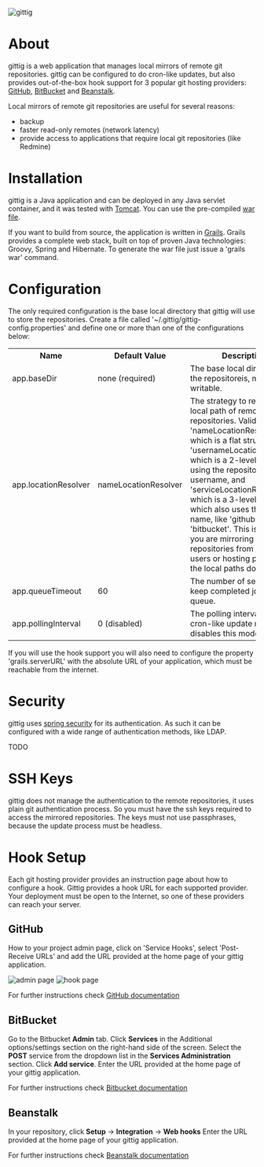 ![gittig](https://github.com/tuler/gittig/raw/master/web-app/images/gittig.png)

About
=====

gittig is a web application that manages local mirrors of remote git repositories.
gittig can be configured to do cron-like updates, but also provides out-of-the-box hook support for 3 popular git hosting providers: [GitHub](https://github.com), [BitBucket](https://bitbucket.org) and [Beanstalk](http://beanstalkapp.com).

Local mirrors of remote git repositories are useful for several reasons:

* backup
* faster read-only remotes (network latency)
* provide access to applications that require local git repositories (like Redmine)

Installation
============

gittig is a Java application and can be deployed in any Java servlet container, and it was tested with [Tomcat](http://tomcat.apache.org).
You can use the pre-compiled [war file](https://github.com/downloads/tuler/gittig/gittig-1.0.war).

If you want to build from source, the application is written in [Grails](http://grails.org).
Grails provides a complete web stack, built on top of proven Java technologies: Groovy, Spring and Hibernate.
To generate the war file just issue a 'grails war' command.

Configuration
=============

The only required configuration is the base local directory that gittig will use to store the repositories.
Create a file called '~/.gittig/gittig-config.properties' and define one or more than one of the configurations below:

<table>
	<tr>
		<th>Name</th>
		<th>Default Value</th>
		<th>Description</th>
	</tr>
	<tr>
		<td>app.baseDir</td>
		<td>none (required)</td>
		<td>The base local directory for the repositoreis, must be writable.</td>
	</tr>
	<tr>
		<td>app.locationResolver</td>
		<td>nameLocationResolver</td>
		<td>The strategy to resolve the local path of remote repositories. Valid values are 'nameLocationResolver', which is a flat structure, 'usernameLocationResolver', which is a 2-level structure using the repository username, and 'serviceLocationResolver', which is a 3-level structure which also uses the service name, like 'github' or 'bitbucket'. This is usefull if you are mirroring repositories from multiple users or hosting provider, so the local paths don't clash.</td>
	</tr>
	<tr>
		<td>app.queueTimeout</td>
		<td>60</td>
		<td>The number of seconds to keep completed jobs in the queue.</td>
	</tr>
	<tr>
		<td>app.pollingInterval</td>
		<td>0 (disabled)</td>
		<td>The polling interval for a cron-like update mode. Zero disables this mode.</td>
	</tr>
</table>

If you will use the hook support you will also need to configure the property 'grails.serverURL' with the absolute URL of your application, which must be reachable from the internet.

Security
========

gittig uses [spring security](http://grails-plugins.github.com/grails-spring-security-core/docs/manual/) for its authentication.
As such it can be configured with a wide range of authentication methods, like LDAP.

TODO

SSH Keys
========

gittig does not manage the authentication to the remote repositories, it uses plain git authentication process.
So you must have the ssh keys required to access the mirrored repositories.
The keys must not use passphrases, because the update process must be headless.

Hook Setup
==========

Each git hosting provider provides an instruction page about how to configure a hook. Gittig provides a hook URL for each supported provider.
Your deployment must be open to the Internet, so one of these providers can reach your server.

GitHub
------

How to your project admin page, click on 'Service Hooks', select 'Post-Receive URLs' and add the URL provided at the home page of your gittig application.

![admin page](http://img.skitch.com/20100620-r8st7468q7q5waf3y85hmpwtqs.png "Admin Page")
![hook page](http://img.skitch.com/20100620-br6dw5iiyk2643fahkqbi54h36.png "Hook Page")

For further instructions check [GitHub documentation](http://help.github.com/post-receive-hooks/)

BitBucket
---------

Go to the Bitbucket **Admin** tab.
Click **Services** in the Additional options/settings section on the right-hand side of the screen.
Select the **POST** service from the dropdown list in the **Services Administration** section.
Click **Add service**.
Enter the URL provided at the home page of your gittig application.

For further instructions check [Bitbucket documentation](http://confluence.atlassian.com/display/BITBUCKET/Setting+Up+the+bitbucket+POST+Service)

Beanstalk
---------

In your repository, click **Setup** -> **Integration** -> **Web hooks**
Enter the URL provided at the home page of your gittig application.

For further instructions check [Beanstalk documentation](http://support.beanstalkapp.com/customer/portal/articles/68110-trigger-a-url-on-commit-with-web-hooks)
